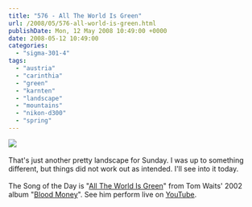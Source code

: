 ```yaml
---
title: "576 - All The World Is Green"
url: /2008/05/576-all-world-is-green.html
publishDate: Mon, 12 May 2008 10:49:00 +0000
date: 2008-05-12 10:49:00
categories: 
  - "sigma-301-4"
tags: 
  - "austria"
  - "carinthia"
  - "green"
  - "karnten"
  - "landscape"
  - "mountains"
  - "nikon-d300"
  - "spring"
---
```

<a href="https://d25zfm9zpd7gm5.cloudfront.net/1200x1200/2008/20080511_175319_ps.jpg" target="_blank"><img src="https://d25zfm9zpd7gm5.cloudfront.net/0600x0600/2008/20080511_175319_ps.jpg"/></a><br/><br/>That's just another pretty landscape for Sunday. I was up to something different, but things did not work out as intended. I'll see into it today.<br/><br/>The Song of the Day is "<a href="http://www.lyricstime.com/tom-waits-all-the-world-is-green-lyrics.html" target="_blank">All The World Is Green</a>" from Tom Waits' 2002 album "<a href="http://www.amazon.com/Blood-Money-Tom-Waits/dp/B00005YX3K" target="_blank">Blood Money</a>". See him perform live on <a href="http://www.youtube.com/watch?v=6zn1K72cxKs" target="_blank">YouTube</a>.
